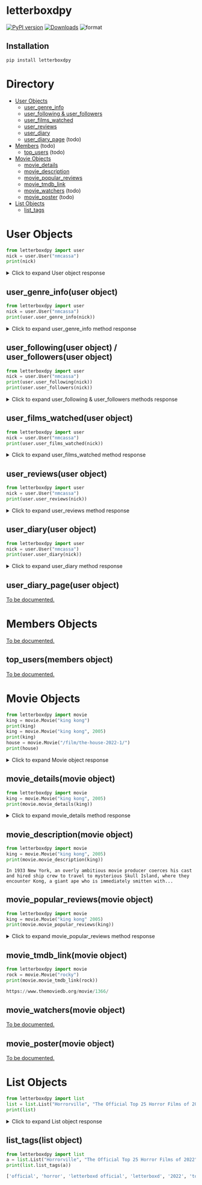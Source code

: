 # letterboxdpy

[![PyPI version](https://badge.fury.io/py/letterboxdpy.svg)](https://badge.fury.io/py/letterboxdpy)
[![Downloads](https://static.pepy.tech/personalized-badge/letterboxdpy?period=total&units=none&left_color=grey&right_color=blue&left_text=Downloads)](https://pepy.tech/project/letterboxdpy)
![format](https://img.shields.io/pypi/format/letterboxdpy)

## Installation

```
pip install letterboxdpy
```

# Directory
 - [User Objects](#User)
    - [user_genre_info](#user_genre_info)
    - [user_following & user_followers](#user_following)
    - [user_films_watched](#user_films_watched)
    - [user_reviews](#user_reviews)
    - [user_diary](#user_diary)
    - [user_diary_page](#user_diary_page) (todo)
 - [Members](#Members) (todo)
    - [top_users](#top_users) (todo)
 - [Movie Objects](#Movie)
    - [movie_details](#movie_details)
    - [movie_description](#movie_description)
    - [movie_popular_reviews](#movie_popular_reviews)
    - [movie_tmdb_link](#movie_tmdb_link)
    - [movie_watchers](#movie_watchers) (todo)
    - [movie_poster](#movie_poster) (todo)
 - [List Objects](#List)
    - [list_tags](#list_tags)

<h1 id="User">User Objects</h1>

```python
from letterboxdpy import user
nick = user.User("nmcassa")
print(nick)
```

<details>
  <summary>Click to expand User object response</summary>
  
```json
{
    "username": "nmcassa",
    "watchlist_length": "72",
    "favorites": [
        [
            "The Grand Budapest Hotel",
            "/film/the-grand-budapest-hotel/"
        ],
        [
            "The King of Comedy",
            "/film/the-king-of-comedy/"
        ],
        [
            "The Alpinist",
            "/film/the-alpinist/"
        ],
        [
            "The Graduate",
            "/film/the-graduate/"
        ]
    ],
    "stats": {
        "Films": "372",
        "This year": "97",
        "List": "1",
        "Following": "7",
        "Followers": "6"
    }
}
```
</details>

<h2 id="user_genre_info">user_genre_info(user object)</h2>

```python
from letterboxdpy import user
nick = user.User("nmcassa")
print(user.user_genre_info(nick))
```

<details>
  <summary>Click to expand user_genre_info method response</summary>

```json
{
    "action":55,
    "adventure":101,
    "animation":95,
    "comedy":188,
    "crime":22,
    "documentary":16,
    "drama":94,
    "family":109,
    "fantasy":54,
    "history":5,
    "horror":27,
    "music":9,
    "mystery":30,
    "romance":29,
    "science-fiction":48,
    "thriller":43,
    "tv-movie":13,
    "war":4,
    "western":5
}
```
</details>

<h2 id="user_following">user_following(user object) / user_followers(user object)</h2>

```python
from letterboxdpy import user
nick = user.User("nmcassa")
print(user.user_following(nick))
print(user.user_followers(nick))
```

<details>
  <summary>Click to expand user_following & user_followers methods response</summary>

```json
{
    "ppark": {
        "display_name": "ppark"
    },
    "ryanshubert": {
        "display_name": "ryanshubert"
    },
    "crescendohouse": {
        "display_name": "Crescendo House"
    },...
}
   "ppark": {
        "display_name": "ppark"
    },
    "joacogarcia2023": {
        "display_name": "joacogarcia2023"
    },
    "ryanshubert": {
        "display_name": "ryanshubert"
    },...
}
```
</details>

<h2 id="user_films_watched">user_films_watched(user object)</h2>

```python
from letterboxdpy import user
nick = user.User("nmcassa")
print(user.user_films_watched(nick))
```

<details>
  <summary>Click to expand user_films_watched method response</summary>

```json
{
    "movies": {
        "godzilla-minus-one": {
            "name": "Godzilla Minus One",
            "id": "845706",
            "rating": 10,
            "liked": true
        },
        "flcl": {
            "name": "FLCL",
            "id": "284640",
            "rating": null,
            "liked": true
        },...
    },
    "count": 528,
    "liked_count": 73,
    "rating_count": 493,
    "rating_average": 6.43,
    "rating_percentage": 93.37,
    "liked_percentage": 13.83
}
```
</details>

<h2 id="user_reviews">user_reviews(user object)</h2>

```python
from letterboxdpy import user
nick = user.User("nmcassa")
print(user.user_reviews(nick))
```

<details>
  <summary>Click to expand user_reviews method response</summary>

```json
{
    "reviews": {
        "495592379": {
            "movie": {
                "name": "Poor Things",
                "slug": "poor-things-2023",
                "id": "710352",
                "release": 2023,
                "link": "ltrbxd.com/film/poor-things-2023/"
            },
            "type": "Watched",
            "no": 0,
            "link": "ltrbxd.com/nmcassa/film/poor-things-2023/",
            "rating": 6,
            "review": {
                "content": "It looks like AI art and weird movie",
                "spoiler": false
            },
            "date": {
                "year": 2023,
                "month": 12,
                "day": 26
            },
            "page": 1
        },
        "152420824": {
            "movie": {
                "name": "I'm Thinking of Ending Things",
                "slug": "im-thinking-of-ending-things",
                "id": "430806",
                "release": 2020,
                "link": "ltrbxd.com/film/im-thinking-of-ending-things/"
            },
            "type": "Watched",
            "no": 0,
            "link": "ltrbxd.com/nmcassa/film/im-thinking-of-ending-things/",
            "rating": 8,
            "review": {
                "content": "yeah i dont get it",
                "spoiler": false
            },
            "date": {
                "year": 2021,
                "month": 2,
                "day": 14
            },
            "page": 1
        }
    },
    "count": 7,
    "last_page": 1
}
```
</details>

<h2 id="user_diary">user_diary(user object)</h2>

```python
from letterboxdpy import user
nick = user.User("nmcassa")
print(user.user_diary(nick))
```

<details>
  <summary>Click to expand user_diary method response</summary>

```json
{
    "entrys": {
        "513520182": {
            "name": "Black Swan",
            "slug": "black-swan",
            "id": "20956",
            "release": 2010,
            "rewatched": false,
            "rating": 9,
            "liked": true,
            "reviewed": false,
            "date": {
                "year": 2024,
                "month": 1,
                "day": 15
            },
            "page": 1
        },...
        ...},
        "129707465": {
            "name": "mid90s",
            "slug": "mid90s",
            "id": "370451",
            "release": 2018,
            "rewatched": false,
            "rating": 8,
            "liked": false,
            "reviewed": false,
            "date": {
                "year": 2020,
                "month": 10,
                "day": 20
            },
            "page": 7
        }
    },
    "count": 337,
    "last_page": 7
}
```
</details>

<h2 id="user_diary_page">user_diary_page(user object)</h2>

[To be documented.](https://github.com/search?q=repo:nmcassa/letterboxdpy+user_diary_page)

<h1 id="Members">Members Objects</h1>

[To be documented.](https://github.com/search?q=repo:nmcassa/letterboxdpy+MemberListing)

<h2 id="top_users">top_users(members object)</h2>

[To be documented.](https://github.com/search?q=repo:nmcassa/letterboxdpy+top_users)

<h1 id="Movie">Movie Objects</h1>

```python
from letterboxdpy import movie
king = movie.Movie("king kong")
print(king)
king = movie.Movie("king kong", 2005)
print(king)
house = movie.Movie("/film/the-house-2022-1/")
print(house)
```

<details>
  <summary>Click to expand Movie object response</summary>

```json
{
    "title": "king-kong",
    "url": "https://letterboxd.com/film/king-kong/",
    "directors": [
        "Merian C. Cooper",
        "Ernest B. Schoedsack"
    ],
    "rating": "3.85 out of 5",
    "year": "1933",
    "genres": [
        "horror",
        "adventure",
        "fantasy"
    ]
}
{
    "title": "king-kong-2005",
    "url": "https://letterboxd.com/film/king-kong-2005/",
    "director": "Peter Jackson",
    "rating": "3.33 out of 5",
    "year": "2005",
    "genres": [
        "action",
        "adventure",
        "drama"
    ]
}
{
    "url": "https://letterboxd.com/film/the-house-2022-1/",
    "directors": [
        "Paloma Baeza",
        "Niki Lindroth von Bahr",
        "Emma De Swaef",
        "Marc James Roels"
    ],
    "rating": "3.54 out of 5",
    "year": "2022",
    "genres": [
        "fantasy",
        "horror",
        "drama",
        "comedy",
        "animation"
    ]
}
```
</details>

<h2 id="movie_details">movie_details(movie object)</h2>

```python
from letterboxdpy import movie
king = movie.Movie("king kong", 2005)
print(movie.movie_details(king))
```

<details>
  <summary>Click to expand movie_details method response</summary>

```json
{
  "Country": [
    "New Zealand",
    "USA",
    "Germany"
  ],
  "Studio": [
    "Universal Pictures",
    "WingNut Films",
    "Big Primate Pictures",
    "MFPV Film"
  ],
  "Language": [
    "English"
  ]
}

```
</details>

<h2 id="movie_description">movie_description(movie object)</h2>

```python
from letterboxdpy import movie
king = movie.Movie("king kong", 2005)
print(movie.movie_description(king))
```

```
In 1933 New York, an overly ambitious movie producer coerces his cast and hired ship crew to travel to mysterious Skull Island, where they encounter Kong, a giant ape who is immediately smitten with...
```

<h2 id="movie_popular_reviews">movie_popular_reviews(movie object)</h2>

```python
from letterboxdpy import movie
king = movie.Movie("king kong" 2005)
print(movie.movie_popular_reviews(king))
```

<details>
  <summary>Click to expand movie_popular_reviews method response</summary>

```json
[
    {
        "reviewer":"BRAT",
        "rating":" ★★★½ ",
        "review":"naomi watts: bitch, it’s king kongking kong: yes, i’m king kongadrien brody: this is king kong?jack black: yes, miss king kong!!kyle chandler: and i’m kyle chandler :)"
    },
    {
        "reviewer":"josh lewis",
        "rating":" ★★★★ ",
        "review":"This review may contain spoilers. I can handle the truth."
    },
    {
        "reviewer":"ashley 🥀",
        "rating":" ★½ ",
        "review":"To quote one of the funniest tweets I have ever seen: did King Kong really think he was gonna date that lady?"
    },
    ...
]
```
</details>

<h2 id="movie_tmdb_link">movie_tmdb_link(movie object)</h2>

```python
from letterboxdpy import movie
rock = movie.Movie("rocky")
print(movie.movie_tmdb_link(rock))

https://www.themoviedb.org/movie/1366/
```

<h2 id="movie_watchers">movie_watchers(movie object)</h2>

[To be documented.](https://github.com/search?q=repo:nmcassa/letterboxdpy+movie_watchers)

<h2 id="movie_poster">movie_poster(movie object)</h2>

[To be documented.](https://github.com/search?q=repo:nmcassa/letterboxdpy+movie_poster)

<h1 id="List">List Objects</h1>

```python
from letterboxdpy import list
list = list.List("Horrorville", "The Official Top 25 Horror Films of 2022")
print(list)
```

<details>
  <summary>Click to expand List object response</summary>

```json
{
    "title": "the-official-top-25-horror-films-of-2022",
    "author": "horrorville",
    "url": "https://letterboxd.com/horrorville/list/the-official-top-25-horror-films-of-2022/",
    "description": "To be updated monthly. It's ranked by average Letterboxd member rating. See the official top 50 of 2021 on Horrroville here. Eligibility rules: \u2022\u00a0Feature-length narrative films included only. \u2022\u00a0Shorts, documentaries, and TV are excluded. \u2022\u00a0Films must have their festival premiere in 2022 or their first national release in any country in 2022. \u2022\u00a0Films must have the horror genre tag on TMDb and Letterboxd. \u2022\u00a0There is a 1,000 minimum view threshold. Curated by Letterboxd Head of Platform Content Jack Moulton.",
    "filmCount": 25,
    "movies": [
        [
            "Nope",
            "/film/nope/"
        ],
        [
            "Pearl",
            "/film/pearl-2022/"
        ],
        [
            "Barbarian",
           ...
```
</details>

<h2 id="list_tags">list_tags(list object)</h2>

```python
from letterboxdpy import list
a = list.List("Horrorville", "The Official Top 25 Horror Films of 2022")
print(list.list_tags(a))
```

```python
['official', 'horror', 'letterboxd official', 'letterboxd', '2022', 'topprofile', 'top 25']
```
